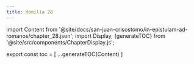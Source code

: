 ```yaml
---
title: Homilía 28
---
```


import Content from '@site/docs/san-juan-crisostomo/in-epistulam-ad-romanos/chapter_28.json';
import Display, {generateTOC} from '@site/src/components/ChapterDisplay.js';

<Display data={Content} />

export const toc = [
  ...generateTOC(Content)
]
